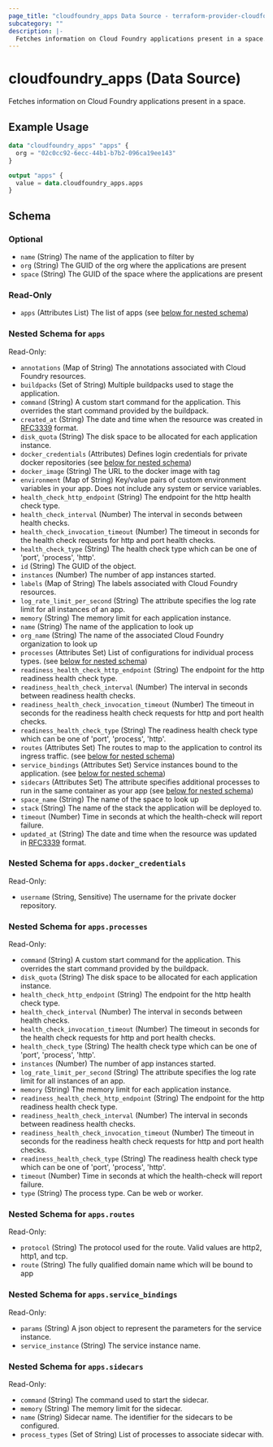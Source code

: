 ```yaml
---
page_title: "cloudfoundry_apps Data Source - terraform-provider-cloudfoundry"
subcategory: ""
description: |-
  Fetches information on Cloud Foundry applications present in a space.
---
```


# cloudfoundry_apps (Data Source)

Fetches information on Cloud Foundry applications present in a space.

## Example Usage

```terraform
data "cloudfoundry_apps" "apps" {
  org = "02c0cc92-6ecc-44b1-b7b2-096ca19ee143"
}

output "apps" {
  value = data.cloudfoundry_apps.apps
}
```

<!-- schema generated by tfplugindocs -->
## Schema

### Optional

- `name` (String) The name of the application to filter by
- `org` (String) The GUID of the org where the applications are present
- `space` (String) The GUID of the space where the applications are present

### Read-Only

- `apps` (Attributes List) The list of apps (see [below for nested schema](#nestedatt--apps))

<a id="nestedatt--apps"></a>
### Nested Schema for `apps`

Read-Only:

- `annotations` (Map of String) The annotations associated with Cloud Foundry resources.
- `buildpacks` (Set of String) Multiple buildpacks used to stage the application.
- `command` (String) A custom start command for the application. This overrides the start command provided by the buildpack.
- `created_at` (String) The date and time when the resource was created in [RFC3339](https://www.ietf.org/rfc/rfc3339.txt) format.
- `disk_quota` (String) The disk space to be allocated for each application instance.
- `docker_credentials` (Attributes) Defines login credentials for private docker repositories (see [below for nested schema](#nestedatt--apps--docker_credentials))
- `docker_image` (String) The URL to the docker image with tag
- `environment` (Map of String) Key/value pairs of custom environment variables in your app. Does not include any system or service variables.
- `health_check_http_endpoint` (String) The endpoint for the http health check type.
- `health_check_interval` (Number) The interval in seconds between health checks.
- `health_check_invocation_timeout` (Number) The timeout in seconds for the health check requests for http and port health checks.
- `health_check_type` (String) The health check type which can be one of 'port', 'process', 'http'.
- `id` (String) The GUID of the object.
- `instances` (Number) The number of app instances started.
- `labels` (Map of String) The labels associated with Cloud Foundry resources.
- `log_rate_limit_per_second` (String) The attribute specifies the log rate limit for all instances of an app.
- `memory` (String) The memory limit for each application instance.
- `name` (String) The name of the application to look up
- `org_name` (String) The name of the associated Cloud Foundry organization to look up
- `processes` (Attributes Set) List of configurations for individual process types. (see [below for nested schema](#nestedatt--apps--processes))
- `readiness_health_check_http_endpoint` (String) The endpoint for the http readiness health check type.
- `readiness_health_check_interval` (Number) The interval in seconds between readiness health checks.
- `readiness_health_check_invocation_timeout` (Number) The timeout in seconds for the readiness health check requests for http and port health checks.
- `readiness_health_check_type` (String) The readiness health check type which can be one of 'port', 'process', 'http'.
- `routes` (Attributes Set) The routes to map to the application to control its ingress traffic. (see [below for nested schema](#nestedatt--apps--routes))
- `service_bindings` (Attributes Set) Service instances bound to the application. (see [below for nested schema](#nestedatt--apps--service_bindings))
- `sidecars` (Attributes Set) The attribute specifies additional processes to run in the same container as your app (see [below for nested schema](#nestedatt--apps--sidecars))
- `space_name` (String) The name of the space to look up
- `stack` (String) The name of the stack the application will be deployed to.
- `timeout` (Number) Time in seconds at which the health-check will report failure.
- `updated_at` (String) The date and time when the resource was updated in [RFC3339](https://www.ietf.org/rfc/rfc3339.txt) format.

<a id="nestedatt--apps--docker_credentials"></a>
### Nested Schema for `apps.docker_credentials`

Read-Only:

- `username` (String, Sensitive) The username for the private docker repository.


<a id="nestedatt--apps--processes"></a>
### Nested Schema for `apps.processes`

Read-Only:

- `command` (String) A custom start command for the application. This overrides the start command provided by the buildpack.
- `disk_quota` (String) The disk space to be allocated for each application instance.
- `health_check_http_endpoint` (String) The endpoint for the http health check type.
- `health_check_interval` (Number) The interval in seconds between health checks.
- `health_check_invocation_timeout` (Number) The timeout in seconds for the health check requests for http and port health checks.
- `health_check_type` (String) The health check type which can be one of 'port', 'process', 'http'.
- `instances` (Number) The number of app instances started.
- `log_rate_limit_per_second` (String) The attribute specifies the log rate limit for all instances of an app.
- `memory` (String) The memory limit for each application instance.
- `readiness_health_check_http_endpoint` (String) The endpoint for the http readiness health check type.
- `readiness_health_check_interval` (Number) The interval in seconds between readiness health checks.
- `readiness_health_check_invocation_timeout` (Number) The timeout in seconds for the readiness health check requests for http and port health checks.
- `readiness_health_check_type` (String) The readiness health check type which can be one of 'port', 'process', 'http'.
- `timeout` (Number) Time in seconds at which the health-check will report failure.
- `type` (String) The process type. Can be web or worker.


<a id="nestedatt--apps--routes"></a>
### Nested Schema for `apps.routes`

Read-Only:

- `protocol` (String) The protocol used for the route. Valid values are http2, http1, and tcp.
- `route` (String) The fully qualified domain name which will be bound to app


<a id="nestedatt--apps--service_bindings"></a>
### Nested Schema for `apps.service_bindings`

Read-Only:

- `params` (String) A json object to represent the parameters for the service instance.
- `service_instance` (String) The service instance name.


<a id="nestedatt--apps--sidecars"></a>
### Nested Schema for `apps.sidecars`

Read-Only:

- `command` (String) The command used to start the sidecar.
- `memory` (String) The memory limit for the sidecar.
- `name` (String) Sidecar name. The identifier for the sidecars to be configured.
- `process_types` (Set of String) List of processes to associate sidecar with.